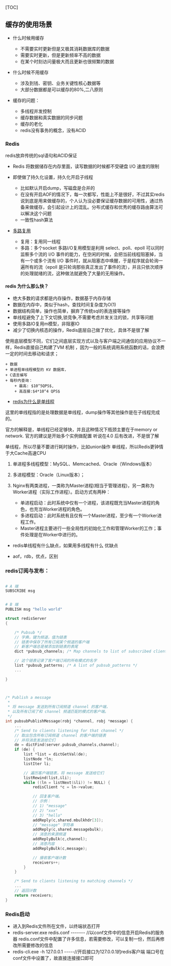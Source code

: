 [TOC]




## 缓存的使用场景



+ 什么时候用缓存
	+ 不需要实时更新但是又极其消耗数据库的数据
	+ 需要实时更新，但是更新频率不高的数据
	+ 在某个时刻访问量极大而且更新也很频繁的数据

+ 什么时候不用缓存
	+ 涉及到钱、密钥、业务关键性核心数据等
	+ 大部分数据都是可以缓存的80%,二八原则

+ 缓存的问题：
	+ 多线程并发控制
	+ 缓存数据和真实数据的同步问题
	+ 缓存的老化
	+ redis没有事务的概念，没有ACID





###  Redis

redis放弃传统的sql语句和ACID保证
+ Redis 将数据储存在内存里面，读写数据的时候都不受硬盘 I/O 速度的限制
+ 即使做了持久化设置，持久化开启子线程
	+ 比如默认开启dump，写磁盘是合并的
	+ 在没有开启AOF的情况下，每一次都写，性能上不是很好，不过其实redis说到底是用来做缓存的，个人认为没必要保证缓存数据的可用性，通过热备来做缓存，会引起设计上的混乱。分布式缓存和优秀的缓存路由算法可以解决这个问题
	+ 一致性hash算法

+ [多路复用](https://www.zhihu.com/question/28594409)
	+ 复用：复用同一线程
	+ 多路：多个socket
多路I/O复用模型是利用 select、poll、epoll 可以同时监察多个流的 I/O 事件的能力，在空闲的时候，会把当前线程阻塞掉，当有一个或多个流有 I/O 事件时，就从阻塞态中唤醒，于是程序就会轮询一遍所有的流（epoll 是只轮询那些真正发出了事件的流），并且只依次顺序的处理就绪的流，这种做法就避免了大量的无用操作。



#### redis 为什么那么快？

+ 绝大多数的请求都是内存操作，数据基于内存存储
+ 数据在内存中，类似于hash，查找时间复杂度为O(1)
+ 数据结构简单，操作也简单，摒弃了传统sql的表连接等操作
+ 单线程避免了上下文切换,锁竞争,不需要考虑并发关注的锁，共享等问题
+ 使用多路IO复用m模型，非阻塞IO
+ 减少了切换内核态的操作，Redis底层自己做了优化，具体不是很了解



使用底层模型不同，它们之间底层实现方式以及与客户端之间通信的应用协议不一样，Redis直接自己构建了VM 机制 ，因为一般的系统调用系统函数的话，会浪费一定的时间去移动和请求；

	+ 数据
	+ 单进程单线程模型的 KV 数据库，
	+ C语言编写
	+ 每秒内查询：
		+ 最高: $10^5QPS$,
		+ 高连接:$4*10^4 QPS$



- [redis为什么是单线程](https://blog.csdn.net/chenyao1994/article/details/79491337)

这里的单线程指的是处理数据是单线程，dump操作等其他操作是在子线程完成的。

官方的解释是，单线程已经足够快，并且这种情况下瓶颈主要在于memory or network.
官方的建议是开始多个实例做配置
听说在4.0 后有改进，不是很了解

单线程，所以尽量不要进行耗时操作，比如union操作
单线程，所以Redis更钟情于大Cache高速CPU


1. 单进程多线程模型：MySQL、Memcached、Oracle（Windows版本）
2. 多进程模型：Oracle（Linux版本）；
3. Nginx有两类进程，一类称为Master进程(相当于管理进程)，另一类称为Worker进程（实际工作进程）。启动方式有两种：

	+ 单进程启动：此时系统中仅有一个进程，该进程既充当Master进程的角色，也充当Worker进程的角色。
	+ 多进程启动：此时系统有且仅有一个Master进程，至少有一个Worker进程工作。
	+ Master进程主要进行一些全局性的初始化工作和管理Worker的工作；事件处理是在Worker中进行的。
- redis单线程有什么缺点，如果用多线程有什么 优缺点

- aof，rdb，优点，区别




### redis订阅与发布：


```bash

# A 端
SUBSCRIBE msg


# B 端
PUBLISH msg "hello world"
```

```c
struct redisServer
{

    /* Pubsub */
    // 字典，键为频道，值为链表
    // 链表中保存了所有订阅某个频道的客户端
    // 新客户端总是被添加到链表的表尾
    dict *pubsub_channels; /* Map channels to list of subscribed clients */

    // 这个链表记录了客户端订阅的所有模式的名字
    list *pubsub_patterns; /* A list of pubsub_patterns */
    ...

}



/* Publish a message 
 *
 * 将 message 发送到所有订阅频道 channel 的客户端，
 * 以及所有订阅了和 channel 频道匹配的模式的客户端。
 */
int pubsubPublishMessage(robj *channel, robj *message) {
    ...
    /* Send to clients listening for that channel */
    // 取出包含所有订阅频道 channel 的客户端的链表
    // 并将消息发送给它们
    de = dictFind(server.pubsub_channels,channel);
    if (de) {
        list *list = dictGetVal(de);
        listNode *ln;
        listIter li;

        // 遍历客户端链表，将 message 发送给它们
        listRewind(list,&li);
        while ((ln = listNext(&li)) != NULL) {
            redisClient *c = ln->value;

            // 回复客户端。
            // 示例：
            // 1) "message"
            // 2) "xxx"
            // 3) "hello"
            addReply(c,shared.mbulkhdr[3]);
            // "message" 字符串
            addReply(c,shared.messagebulk);
            // 消息的来源频道
            addReplyBulk(c,channel);
            // 消息内容
            addReplyBulk(c,message);

            // 接收客户端计数
            receivers++;
        }
    }

    /* Send to clients listening to matching channels */
    ...
    // 返回计数
    return receivers;
}

```

### Redis启动
- 进入到Redis文件所在文件，以终端状态打开
- redis-server.exe redis.conf   ------- //以conf文件中的信息开启Redis的服务器
 redis.conf文件中配置了许多信息，若需要修改，可以复制一份，然后再修改所需要修改的信息
- redis-cli.exe -h 127.0.0.1   -----//开启接口为127.0.0.1的redis客户端
    端口号在conf文件中设置了，故直接连接接口即可
